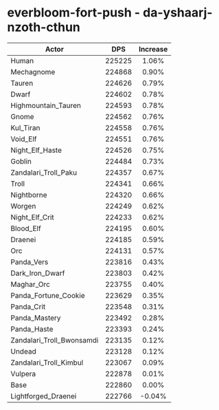 # everbloom-fort-push - da-yshaarj-nzoth-cthun
| Actor | DPS | Increase |
|---|:---:|:---:|
|Human|225225|1.06%|
|Mechagnome|224868|0.90%|
|Tauren|224626|0.79%|
|Dwarf|224602|0.78%|
|Highmountain_Tauren|224593|0.78%|
|Gnome|224562|0.76%|
|Kul_Tiran|224558|0.76%|
|Void_Elf|224551|0.76%|
|Night_Elf_Haste|224526|0.75%|
|Goblin|224484|0.73%|
|Zandalari_Troll_Paku|224357|0.67%|
|Troll|224341|0.66%|
|Nightborne|224320|0.66%|
|Worgen|224249|0.62%|
|Night_Elf_Crit|224233|0.62%|
|Blood_Elf|224195|0.60%|
|Draenei|224185|0.59%|
|Orc|224131|0.57%|
|Panda_Vers|223816|0.43%|
|Dark_Iron_Dwarf|223803|0.42%|
|Maghar_Orc|223755|0.40%|
|Panda_Fortune_Cookie|223629|0.35%|
|Panda_Crit|223548|0.31%|
|Panda_Mastery|223492|0.28%|
|Panda_Haste|223393|0.24%|
|Zandalari_Troll_Bwonsamdi|223135|0.12%|
|Undead|223128|0.12%|
|Zandalari_Troll_Kimbul|223067|0.09%|
|Vulpera|222878|0.01%|
|Base|222860|0.00%|
|Lightforged_Draenei|222766|-0.04%|
